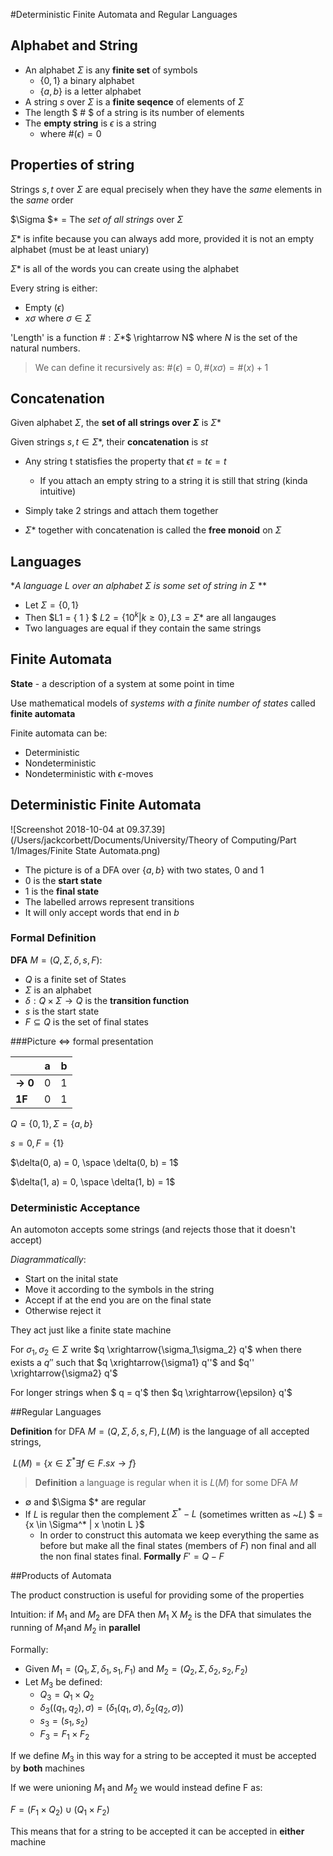 #Deterministic Finite Automata and Regular Languages

## Alphabet and String

* An alphabet $\Sigma$ is any **finite set** of symbols
  * $\{0, 1\}$ a binary alphabet
  * $\{a, b\}$ is a letter alphabet
* A string $s$ over $\Sigma$ is a **finite seqence** of elements of $\Sigma$
* The length $ \# $ of a string is its number of elements
* The **empty string** is $\epsilon$ is a string
  * where $\#(\epsilon)=0$

## Properties of string

Strings $s, t$ over $\Sigma$ are equal precisely when they have the *same* elements in the *same* order

$\Sigma $*  = The *set of all strings* over $\Sigma$ 

$\Sigma$* is infite because you can always add more, provided it is not an empty alphabet (must be at least uniary)

$\Sigma$* is all of the words you can create using the alphabet

Every string is either:
- Empty $(\epsilon)$ 
- $x\sigma$ where $\sigma \in \Sigma$ 

'Length' is a function $\# : \Sigma$*$ \rightarrow N$  where $N$ is the set of the natural numbers.

> We can define it recursively as: $\#(\epsilon) = 0,    \#(x\sigma) = \#(x) + 1$ 
>

## Concatenation

Given alphabet $\Sigma$, the **set of all strings over $\Sigma$** is $\Sigma$*

Given strings $s, t \in \Sigma$*, their **concatenation** is $st$
* Any string t statisfies the property that $\epsilon t = t\epsilon = t$
  * If you attach an empty string to a string it is still that string (kinda intuitive)

* Simply take 2 strings and attach them together
* $\Sigma$* together with concatenation  is called the **free monoid** on $\Sigma$

## Languages

**A language $L$ over an alphabet $\Sigma$ is some set of string in $\Sigma$* **

* Let $\Sigma = \{0, 1\}​$ 
* Then $L1  = \{ 1 \} $ $L2 = \{10^k | k \geq 0\},   L3 = \Sigma$* are all langauges
* Two languages are equal if they contain the same strings

## Finite Automata

**State** - a description of a system at some point in time

Use mathematical models of *systems with a finite number of states* called **finite automata**

Finite automata can be:
* Deterministic
* Nondeterministic
* Nondeterministic with $\epsilon$-moves

## Deterministic Finite Automata

![Screenshot 2018-10-04 at 09.37.39](/Users/jackcorbett/Documents/University/Theory of Computing/Part 1/Images/Finite State Automata.png)

* The picture is of a DFA over $\{a, b\}$ with two states, 0 and 1
* 0 is the **start state**
* 1 is the **final state**
* The labelled arrows represent transitions
* It will only accept words that end in $b$

### Formal Definition

**DFA** $M = (Q, \Sigma, \delta, s, F):$

-  $Q$  is a finite set of States
- $\Sigma$ is an alphabet
- $\delta : Q \times \Sigma \rightarrow Q$ is the **transition function**
- $s$ is the start state
-  $F \subseteq Q$ is the set of final states

###Picture ⇔ formal presentation

|                     | a    | b    |
| :------------------ | ---- | ---- |
| **$\rightarrow$ 0** | 0    | 1    |
| **1F**              | 0    | 1    |

$Q = \{0, 1\}, \Sigma = \{a, b\}$

$s=0, F=\{1\}$

$\delta(0, a) = 0, \space \delta(0, b) = 1$

$\delta(1, a) = 0, \space \delta(1, b) = 1$

### Deterministic Acceptance

An automoton accepts some strings (and rejects those that it doesn't accept)

*Diagrammatically*:

- Start on the inital state
- Move it according to the symbols in the string
- Accept if at the end you are on the final state
- Otherwise reject it

They act just like a finite state machine

For $\sigma _1, \sigma _2 \in \Sigma$ write $q \xrightarrow{\sigma_1\sigma_2} q'$ when there exists a $q''$ such that $q \xrightarrow{\sigma1} q''$ and $q'' \xrightarrow{\sigma2} q'$

For longer strings when $ q = q'$  then $q \xrightarrow{\epsilon} q'$

##Regular Languages

**Definition** for DFA $M = (Q, \Sigma, \delta, s, F), L(M)$ is the language of all accepted strings, 

​	$L(M) = \{ x \in \Sigma^* \exists f \in F . s x\rightarrow f \}$ 

> **Definition** a language is regular when it is $L(M)$ for some DFA $M$

*  ∅ and $\Sigma $* are regular
*  If $L$ is regular then the complement $\Sigma^* - L$ (sometimes written as ~$L$) $ = \{x \in \Sigma^* | x \notin L \}$
   *  In order to construct this automata we keep everything the same as before but make all the final states (members of $F$) non final and all the non final states final. **Formally** $F' = Q - F$

##Products of Automata

The product construction is useful for providing some of the properties

Intuition: if $M_1$ and $M_2$ are DFA then $M_1$ X $M_2$ is the DFA that simulates the running of $M_1$and $M_2$ in **parallel**

Formally:
* Given $M_1 = (Q_1, \Sigma, \delta_1, s_1, F_1)$ and $M_2 = (Q_2, \Sigma, \delta_2, s_2, F_2)$
* Let $M_3$ be defined: 
  * $Q_3 = Q_1 \times Q_2$
  * $\delta_3((q_1, q_2), \sigma) = (\delta_1(q_1, \sigma), \delta_2(q_2, \sigma))$
  * $s_3 = (s_1, s_2)$
  * $F_3 = F_1 \times F_2$

If we define $M_3$ in this way for a string to be accepted it must be accepted by **both** machines

If we were unioning $M_1$ and $M_2$ we would instead define F as: 

$F = (F_1 \times Q_2) \cup (Q_1 \times F_2)$

This means that for a string to be accepted it can be accepted in **either** machine